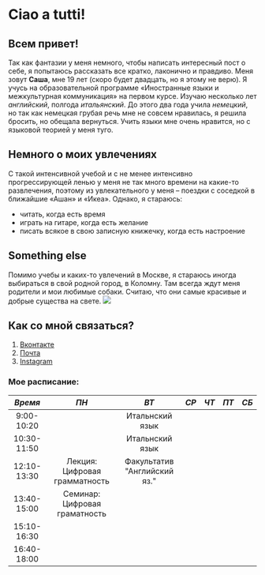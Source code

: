 # Ciao a tutti! 
## Всем привет! 
Так как фантазии у меня немного, чтобы написать интересный пост о себе, я попытаюсь рассказать все кратко, лаконично и правдиво. Меня зовут **Саша**, мне 19 лет (скоро будет двадцать, но я этому не верю). Я учусь на образовательной программе «Иностранные языки и межкультурная коммуникация» на первом курсе.  Изучаю несколько лет *английский*, полгода *итальянский*. До этого два года учила *немецкий*, но так как немецкая грубая речь мне не совсем нравилась, я решила бросить, но обещала вернуться. Учить языки мне очень нравится, но с языковой теорией у меня туго.
## Немного о моих увлечениях 
С такой интенсивной учебой и с не менее интенсивно прогрессирующей ленью у меня не так много времени на какие-то развлечения, поэтому  из увлекательного у меня – поездки с соседкой в ближайшие «Ашан» и «Икеа». 
Однако, я стараюсь:
- читать, когда есть время
- играть на гитаре, когда есть желание
- писать всякое в свою записную книжечку, когда есть настроение
## Something else 
Помимо учебы и каких-то увлечений в Москве, я стараюсь иногда выбираться в свой родной город, в Коломну. Там всегда ждут меня родители и мои любимые собаки. Считаю, что они самые красивые и добрые существа на свете. 
![](https://scontent.fhen2-1.fna.fbcdn.net/v/t1.0-9/1620641_1379736075628676_819056295_n.jpg?oh=a84ba6ce47ef4230232a42fd4cbd2095&oe=5B2231EF)
## Как со мной связаться? 
1. [Вконтакте](https://vk.com/id80312859)  
2. [Почта](alex.seregina@gmail.com) 
3. [Instagram](https://www.instagram.com/alex_seregina/) 
### Мое расписание:
*Время*|*ПН*|*ВТ*|*СР*|*ЧТ*|*ПТ*|*СБ*
:---:|:---:|:---:|:---:|:---:|:---:|:---:|
9:00-10:20| |Итальнский язык|
10:30-11:50| |Итальнский язык|
12:10-13:30|Лекция: Цифровая грамматность|Факультатив "Английский яз."|
13:40-15:00|Семинар: Цифровая граматность| |
15:10-16:30| | |
16:40-18:00| | |


